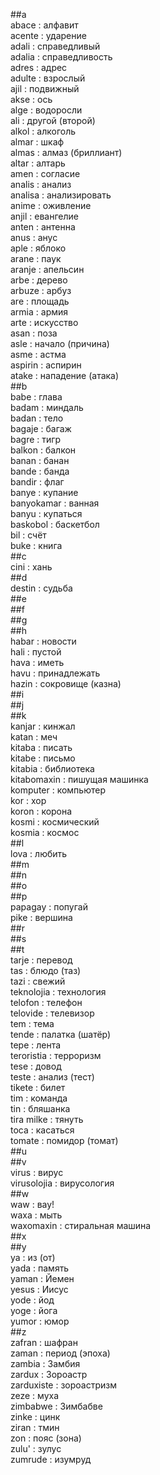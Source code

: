 ##a  
abace : алфавит  
acente : ударение  
adali : справедливый  
adalia : справедливость  
adres : адрес  
adulte : взрослый  
ajil : подвижный  
akse : ось  
alge : водоросли  
ali : другой (второй)  
alkol : алкоголь  
almar : шкаф  
almas : алмаз (бриллиант)  
altar : алтарь  
amen : согласие  
analis : анализ  
analisa : анализировать  
anime : оживление  
anjil : евангелие  
anten : антенна  
anus : анус  
aple : яблоко  
arane : паук  
aranje : апельсин  
arbe : дерево  
arbuze : арбуз  
are : площадь  
armia : армия  
arte : искусство  
asan : поза  
asle : начало (причина)  
asme : астма  
aspirin : аспирин  
atake : нападение (атака)  
##b  
babe : глава  
badam : миндаль  
badan : тело  
bagaje : багаж  
bagre : тигр  
balkon : балкон  
banan : банан  
bande : банда  
bandir : флаг  
banye : купание  
banyokamar : ванная  
banyu : купаться  
baskobol : баскетбол  
bil : счёт  
buke : книга  
##c  
cini : хань  
##d  
destin : судьба  
##e  
##f  
##g  
##h  
habar : новости  
hali : пустой  
hava : иметь  
havu : принадлежать  
hazin : сокровище (казна)  
##i  
##j  
##k  
kanjar : кинжал  
katan : меч  
kitaba : писать  
kitabe : письмо  
kitabia : библиотека  
kitabomaxin : пишущая машинка  
komputer : компьютер  
kor : хор  
koron : корона  
kosmi : космический  
kosmia : космос  
##l  
lova : любить  
##m  
##n  
##o  
##p  
papagay : попугай  
pike : вершина  
##r  
##s  
##t  
tarje : перевод  
tas : блюдо (таз)  
tazi : свежий  
teknolojia : технология  
telofon : телефон  
telovide : телевизор  
tem : тема  
tende : палатка (шатёр)  
tepe : лента  
teroristia : терроризм  
tese : довод  
teste : анализ (тест)  
tikete : билет  
tim : команда  
tin : бляшанка  
tira milke : тянуть  
toca : касаться  
tomate : помидор (томат)  
##u  
##v  
virus : вирус  
virusolojia : вирусология  
##w  
waw : вау!  
waxa : мыть  
waxomaxin : стиральная машина  
##x  
##y  
ya : из (от)  
yada : память  
yaman : Йемен  
yesus : Иисус  
yode : йод  
yoge : йога  
yumor : юмор  
##z  
zafran : шафран  
zaman : период (эпоха)   
zambia : Замбия  
zardux : Зороастр  
zarduxiste : зороастризм  
zeze : муха  
zimbabwe : Зимбабве  
zinke : цинк  
ziran : тмин  
zon : пояс (зона)  
zulu' : зулус  
zumrude : изумруд  
